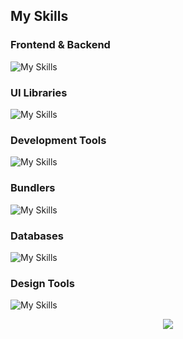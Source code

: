 
## My Skills
  ### Frontend & Backend
  ![My Skills](https://skillicons.dev/icons?i=pug,js,react,nextjs,astro,ts,css,,py,express,solidity,rust,electron,nodejs,md,sass,graphql,deno,alpinejs,vite,prisma)

  ### UI Libraries
  ![My Skills](https://skillicons.dev/icons?i=tailwind,materialui)
  
  ### Development Tools
  ![My Skills](https://skillicons.dev/icons?i=supabase,aws,gcp,vercel,netlify,github,gitlab,git,firebase,docker,heroku,visualstudio,webflow,postman,cloudflare)
  ### Bundlers
  ![My Skills](https://skillicons.dev/icons?i=webpack,gulp)
  ### Databases
  ![My Skills](https://skillicons.dev/icons?i=postgres,mysql,mongodb,redis,kafka,dynamodb)
  ### Design Tools
  ![My Skills](https://skillicons.dev/icons?i=ae,xd,figma,pr,ps)


  

<p align="center">
        <img src="https://github-readme-streak-stats.herokuapp.com?user=nermalcat69&hide_border=true&background=0D1117&currStreakLabel=FFFFFF&sideLabels=FFFFFF&currStreakNum=FFFFFF&dates=FFFFFF&sideNums=FFFFFF&fire=f04848&ring=f04848&stroke=FFFFFFFF)](https://git.io/streak-stats" />
</p>
